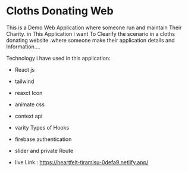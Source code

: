# Cloths Donating Web

This is a Demo Web Application where someone run and maintain Their Charity. in This Application i want To Clearify the scenario in a cloths donating website .where someone make their application details and Information.... 

Technology i have used in this application:

- React js
- tailwind
- reaxct Icon
- animate css
- context api
- varity Types of Hooks
- firebase authentication
- slider and private Route

- live Link :
https://heartfelt-tiramisu-0defa9.netlify.app/
